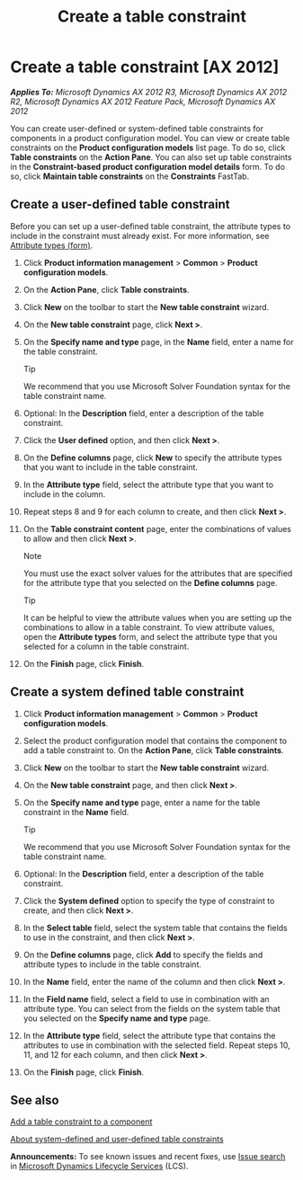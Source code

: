 ﻿---
title: Create a table constraint
TOCTitle: Create a table constraint
ms:assetid: f6409362-123c-4921-9dbf-44ea523405e9
ms:mtpsurl: https://technet.microsoft.com/en-us/library/Hh597282(v=AX.60)
ms:contentKeyID: 39519366
ms.date: 04/18/2014
mtps_version: v=AX.60
f1_keywords:
- product configurator
---

# Create a table constraint [AX 2012]


_**Applies To:** Microsoft Dynamics AX 2012 R3, Microsoft Dynamics AX 2012 R2, Microsoft Dynamics AX 2012 Feature Pack, Microsoft Dynamics AX 2012_

You can create user-defined or system-defined table constraints for components in a product configuration model. You can view or create table constraints on the **Product configuration models** list page. To do so, click **Table constraints** on the **Action Pane**. You can also set up table constraints in the **Constraint-based product configuration model details** form. To do so, click **Maintain table constraints** on the **Constraints** FastTab.

## Create a user-defined table constraint

Before you can set up a user-defined table constraint, the attribute types to include in the constraint must already exist. For more information, see [Attribute types (form)](https://technet.microsoft.com/en-us/library/hh227367\(v=ax.60\)).

1.  Click **Product information management** \> **Common** \> **Product configuration models**.

2.  On the **Action Pane**, click **Table constraints**.

3.  Click **New** on the toolbar to start the **New table constraint** wizard.

4.  On the **New table constraint** page, click **Next \>**.

5.  On the **Specify name and type** page, in the **Name** field, enter a name for the table constraint.  
    

    > [!TIP]
    > <P>We recommend that you use Microsoft Solver Foundation syntax for the table constraint name.</P>



6.  Optional: In the **Description** field, enter a description of the table constraint.

7.  Click the **User defined** option, and then click **Next \>**.

8.  On the **Define columns** page, click **New** to specify the attribute types that you want to include in the table constraint.

9.  In the **Attribute type** field, select the attribute type that you want to include in the column.

10. Repeat steps 8 and 9 for each column to create, and then click **Next \>**.

11. On the **Table constraint content** page, enter the combinations of values to allow and then click **Next \>**.  
    

    > [!NOTE]
    > <P>You must use the exact solver values for the attributes that are specified for the attribute type that you selected on the <STRONG>Define columns</STRONG> page.<BR></P>

    

    > [!TIP]
    > <P>It can be helpful to view the attribute values when you are setting up the combinations to allow in a table constraint. To view attribute values, open the <STRONG>Attribute types</STRONG> form, and select the attribute type that you selected for a column in the table constraint.</P>



12. On the **Finish** page, click **Finish**.

## Create a system defined table constraint

1.  Click **Product information management** \> **Common** \> **Product configuration models**.

2.  Select the product configuration model that contains the component to add a table constraint to. On the **Action Pane**, click **Table constraints**.

3.  Click **New** on the toolbar to start the **New table constraint** wizard.

4.  On the **New table constraint** page, and then click **Next \>**.

5.  On the **Specify name and type** page, enter a name for the table constraint in the **Name** field.  
    

    > [!TIP]
    > <P>We recommend that you use Microsoft Solver Foundation syntax for the table constraint name.</P>



6.  Optional: In the **Description** field, enter a description of the table constraint.

7.  Click the **System defined** option to specify the type of constraint to create, and then click **Next \>**.

8.  In the **Select table** field, select the system table that contains the fields to use in the constraint, and then click **Next \>**.

9.  On the **Define columns** page, click **Add** to specify the fields and attribute types to include in the table constraint.

10. In the **Name** field, enter the name of the column and then click **Next \>**.

11. In the **Field name** field, select a field to use in combination with an attribute type. You can select from the fields on the system table that you selected on the **Specify name and type** page.

12. In the **Attribute type** field, select the attribute type that contains the attributes to use in combination with the selected field. Repeat steps 10, 11, and 12 for each column, and then click **Next \>**.

13. On the **Finish** page, click **Finish**.

## See also

[Add a table constraint to a component](add-a-table-constraint-to-a-component.md)

[About system-defined and user-defined table constraints](about-system-defined-and-user-defined-table-constraints.md)

  
**Announcements:** To see known issues and recent fixes, use [Issue search](http://go.microsoft.com/fwlink/?linkid=389258) in [Microsoft Dynamics Lifecycle Services](http://go.microsoft.com/fwlink/?linkid=306505) (LCS).

